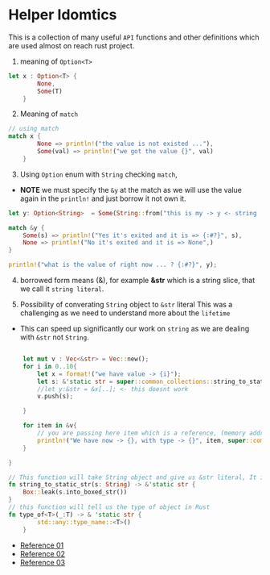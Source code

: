 # Helper Idomtics
This is a collection of many useful `API` functions and other definitions which
are used almost on reach rust project.



1. meaning of `Option<T>`
```rust
let x : Option<T> {
        None,
        Some(T)
    }


```
2. Meaning of `match`
```rust
// using match
match x {
        None => println!("the value is not existed ..."),
        Some(val) => println!("we got the value {}", val)
    }
```

3. Using `Option` enum with `String` checking `match`,
- **NOTE** we must specify the `&y` at the match as we will use the value again
in the `println!` and just borrow it not own it.

```rust
let y: Option<String>  = Some(String::from("this is my -> y <- string ... allocated on the heap as well" ));

match &y {
    Some(s) => println!("Yes it's exited and it is => {:#?}", s),
    None => println!("No it's exited and it is => None",)
}

println!("what is the value of right now ... ? {:#?}", y);

```

4. borrowed form means (&), for example **&str** which is a string slice, that
   we call it `string literal`.

5. Possibility of converating `String` object to `&str` literal
This was a challenging as we need to understand more about the `lifetime`
- This can speed up significantly our work on `string` as we are dealing with
  `&str` not `String`.

```rust

    let mut v : Vec<&str> = Vec::new();
    for i in 0..10{
        let x = format!("we have value -> {i}");
        let s: &'static str = super::common_collections::string_to_static_str(x);
        //let y:&str = &x[..]; <- this doesnt work
        v.push(s);

    }

    for item in &v{
        // you are passing here item which is a reference, (memory address), you need to dererence it at first.
        println!("We have now -> {}, with type -> {}", item, super::common_collections::type_of(*item));
    }

}

// This function will take String object and give us &str literal, It is implmentation of Rust 1.
fn string_to_static_str(s: String) -> &'static str {
    Box::leak(s.into_boxed_str())
}
// this function will tell us the type of object in Rust
fn type_of<T>(_:T) -> & 'static str {
        std::any::type_name::<T>()
    }
```
- [Reference 01 ](https://stackoverflow.com/questions/23975391/how-to-convert-a-string-into-a-static-str)
- [Reference 02 ](https://stackoverflow.com/questions/41034635/how-do-i-convert-between-string-str-vecu8-and-u8/41034751#41034751)
- [Reference 03 ](https://users.rust-lang.org/t/how-check-type-of-variable/33845)

